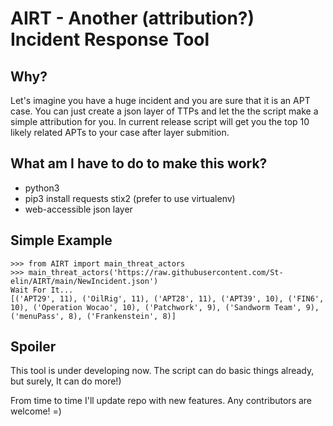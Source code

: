 # AIRT - Another (attribution?) Incident Response Tool

## Why?

Let's imagine you have a huge incident and you are sure that it is an APT case. You can just create a json layer of TTPs and let the the script make a simple attribution for you. In current release script will get you the top 10 likely related APTs to your case after layer submition.

## What am I have to do to make this work?

 - python3
 - pip3 install requests stix2 (prefer to use virtualenv)
 - web-accessible json layer

## Simple Example

```
>>> from AIRT import main_threat_actors
>>> main_threat_actors('https://raw.githubusercontent.com/St-elin/AIRT/main/NewIncident.json')
Wait For It...
[('APT29', 11), ('OilRig', 11), ('APT28', 11), ('APT39', 10), ('FIN6', 10), ('Operation Wocao', 10), ('Patchwork', 9), ('Sandworm Team', 9), ('menuPass', 8), ('Frankenstein', 8)]
```

## Spoiler

This tool is under developing now. The script can do basic things already, but surely, It can do more!)

From time to time I'll update repo with new features. Any contributors are welcome! =)
